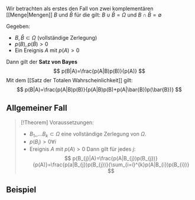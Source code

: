 Wir betrachten als erstes den Fall von zwei komplementären [[Menge|Mengen]] $B$ und $\bar{B}$ für die gilt: $B\cup \bar{B}=\Omega$ und $B\cap \bar{B}=\emptyset$

Gegeben:
- $B, \bar{B} \subset \Omega$ (vollständige Zerlegung)
- $p(B),p(\bar{B})>0$
- Ein Ereignis $A$ mit $p(A)>0$

Dann gilt der **Satz von Bayes**
$$
p(B|A)=\frac{p(A|B)p(B)}{p(A)}
$$
Mit dem [[Satz der Totalen Wahrscheinlichkeit]] gilt:
$$
p(B|A)=\frac{p(A|B)p(B)}{p(A|B)p(B)+p(A|\bar{B})p(\bar{B})}
$$

## Allgemeiner Fall
>[!Theorem]
>Voraussetzungen:
>- $B_{1},,\dots B_{k} \subset \Omega$ eine vollständige Zerlegung von $\Omega$.
>- $p(B_{i})>0 \forall i$
>- Ereignis $A$ mit $p(A)>0$
>Dann gilt für jedes $j$:
>$$
>p(B_{j}|A)=\frac{p(A|B_{j})p(B_{j})}{p(A)}=\frac{p(a|B_{j})p(B_{j})}{\sum_{i=i}^{k}p(A|B_{i})p(B_{i})}
>$$

## Beispiel
